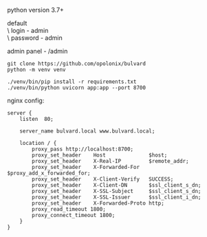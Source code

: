 python version 3.7+

default<br />
    \ login - admin<br />
    \ password - admin<br />

admin panel - /admin

```console
git clone https://github.com/opolonix/bulvard
python -m venv venv

./venv/bin/pip install -r requirements.txt
./venv/bin/python uvicorn app:app --port 8700
```

nginx config:
```
server {
    listen  80;

    server_name bulvard.local www.bulvard.local;

    location / {
        proxy_pass http://localhost:8700;
        proxy_set_header    Host              $host;
        proxy_set_header    X-Real-IP         $remote_addr;
        proxy_set_header    X-Forwarded-For   $proxy_add_x_forwarded_for;
        proxy_set_header    X-Client-Verify   SUCCESS;
        proxy_set_header    X-Client-DN       $ssl_client_s_dn;
        proxy_set_header    X-SSL-Subject     $ssl_client_s_dn;
        proxy_set_header    X-SSL-Issuer      $ssl_client_i_dn;
        proxy_set_header    X-Forwarded-Proto http;
        proxy_read_timeout 1800;
        proxy_connect_timeout 1800;
    }
}
```
